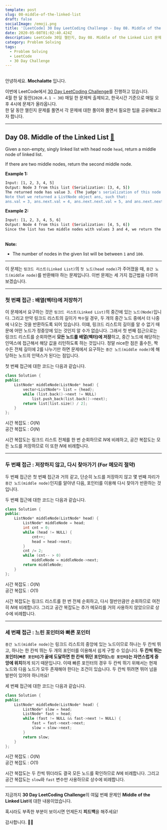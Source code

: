 ```yaml
---
template: post
slug: 08-middle-of-the-linked-list
draft: false
socialImage: /emoji.png
title: '[LeetCode] 30 Day LeetCoding Challenge - Day 08. Middle of the Linked List'
date: 2020-05-08T01:02:40.424Z
description: LeetCode 30일 챌린지, Day 08. Middle of the Linked List 문제 풀이입니다.
category: Problem Solving
tags:
  - Problem Solving
  - LeetCode
  - 30 Day Challenge
---
```


\
안녕하세요. **Mochalatte** 입니다.

이번에 LeetCode에서 [30 Day LeetCoding Challenge](https://leetcode.com/explore/featured/card/30-day-leetcoding-challenge/)를 진행하고 있습니다.\
4월 한 달 동안(`2020.4.1 ~ 30`) 매일 한 문제씩 출제되고, 한국시간 기준으로 매일 오후 4시에 문제가 올라옵니다.\
한 달 동안 챌린지 문제를 풀면서 각 문제에 대한 풀이와 풀면서 필요한 팁을 공유해보고자 합니다.

---

## Day 08. Middle of the Linked List [🔗](https://leetcode.com/explore/featured/card/30-day-leetcoding-challenge/529/week-2/3290/)

Given a non-empty, singly linked list with head node `head`, return a middle node of linked list.

If there are two middle nodes, return the second middle node.

**Example 1:**

```bash
Input: [1, 2, 3, 4, 5]
Output: Node 3 from this list (Serialization: [3, 4, 5])
The returned node has value 3. (The judge's serialization of this node is [3, 4, 5]).
Note that we returned a ListNode object ans, such that:
ans.val = 3, ans.next.val = 4, ans.next.next.val = 5, and ans.next.next.next = NULL.
```

**Example 2:**

```bash
Input: [1, 2, 3, 4, 5, 6]
Output: Node 4 from this list (Serialization: [4, 5, 6])
Since the list has two middle nodes with values 3 and 4, we return the second one.
```

\
**Note:**

- The number of nodes in the given list will be between `1` and `100`.

---

이 문제는 `링크드 리스트(Linked List)`의 `첫 노드(head node)`가 주어졌을 때, `중간 노드(middle node)`를 반환해야 하는 문제입니다. 이번 문제는 세 가지 접근법을 다루어 보겠습니다.

---

### 첫 번째 접근 : 배열(벡터)에 저장하기

이 문제에서 요구하는 것은 `링크드 리스트(Linked List)`의 중간에 있는 `노드(Node)`입니다. 그리고 만약 링크드 리스트의 길이가 `짝수`일 경우, 두 개의 중간 노드 중에서 더 나중에 나오는 것을 반환하도록 되어 있습니다. 이떄, 링크드 리스트의 길이를 알 수 없기 때문에 어떤 노드가 정중앙에 있는 것인지 알 수가 없습니다. 그래서 첫 번째 접근으로는 링크드 리스트를 순회하면서 **모든 노드를 배열(벡터)에 저장**하고, 중간 노드에 해당하는 인덱스에 접근해서 해당 값을 리턴하도록 하는 것입니다. 정말 nice한 점은 홀수든, 짝수든 전체 길이에 2를 나누기만 하면 문제에서 요구하는 `중간 노드(middle node)`에 해당하는 노드의 인덱스가 된다는 점입니다.

첫 번째 접근에 대한 코드는 다음과 같습니다.

```cpp
class Solution {
public:
    ListNode* middleNode(ListNode* head) {
        vector<ListNode*> list = {head};
        while (list.back()->next != NULL)
            list.push_back(list.back()->next);
        return list[list.size() / 2];
    }
};
```

시간 복잡도 : $O(N)$\
공간 복잡도 : $O(N)$

시간 복잡도는 링크드 리스트 전체를 한 번 순회하므로 $N$에 비례하고, 공간 복잡도는 모든 노드를 저장하므로 이 또한 $N$에 비례합니다.

---

### 두 번째 접근 : 저장하지 않고, 다시 찾아가기 (For 메모리 절약)

두 번째 접근은 첫 번째 접근과 거의 같고, 단순히 노드를 저장하지 않고 몇 번째 자리가 `중간 노드(middle node)`인지를 알아낸 다음, 포인터를 이용해 다시 찾아가 반환하는 것입니다.

두 번째 접근에 대한 코드는 다음과 같습니다.

```cpp
class Solution {
public:
    ListNode* middleNode(ListNode* head) {
        ListNode* middleNode = head;
        int cnt = 0;
        while (head != NULL) {
            cnt++;
            head = head->next;
        }
        cnt /= 2;
        while (cnt-- > 0)
            middleNode = middleNode->next;
        return middleNode;
    }
};
```

시간 복잡도 : $O(N)$\
공간 복잡도 : $O(1)$

시간 복잡도는 링크드 리스트를 한 번 전체 순회하고, 다시 절반만큼만 순회하므로 여전히 $N$에 비례합니다. 그리고 공간 복잡도는 추가 메모리를 거의 사용하지 않았으므로 상수에 비례합니다.

---

### 세 번째 접근 : 느린 포인터와 빠른 포인터

`중간 노드(middle node)`는 링크드 리스트의 중앙에 있는 노드이므로 하나는 두 칸씩 뛰고, 하나는 한 칸씩 뛰는 두 개의 포인터를 이용해서 쉽게 구할 수 있습니다. **두 칸씩 뛰는 포인터(`빠른 포인터`)가 끝에 도달하면 한 칸씩 뛰던 포인터(`느린 포인터`)는 자연스럽게 중앙에 위치**하게 되기 때문입니다. 이때 빠른 포인터의 경우 두 칸씩 뛰기 위해서는 현재 노드와 다음 노드가 모두 존재해야 한다는 조건이 있습니다. 두 칸씩 뛰려면 뛰어 넘을 발판이 있어야 하니까요!

세 번째 접근에 대한 코드는 다음과 같습니다.

```cpp
class Solution {
public:
    ListNode* middleNode(ListNode* head) {
        ListNode* slow = head;
        ListNode* fast = head;
        while (fast != NULL && fast->next != NULL) {
            fast = fast->next->next;
            slow = slow->next;
        }
        return slow;
    }
};
```

시간 복잡도 : $O(N)$\
공간 복잡도 : $O(1)$

시간 복잡도는 두 칸씩 뛰더라도 결국 모든 노드를 확인하므로 $N$에 비례합니다. 그리고 공간 복잡도는 `slow`와 `fast` 변수만 사용하므로 상수에 비례합니다.

---

지금까지 **30 Day LeetCoding Challenge**의 여덟 번째 문제인 **Middle of the Linked List**에 대한 내용이었습니다.

혹시라도 부족한 부분이 보이시면 언제든지 **피드백**을 해주세요!

감사합니다. 🙇🏻‍
